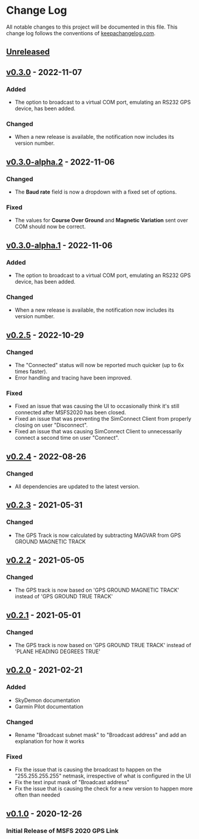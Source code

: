 # Change Log

All notable changes to this project will be documented in this
file. This change log follows the conventions of
[keepachangelog.com](http://keepachangelog.com/).

## [Unreleased]

## [v0.3.0] - 2022-11-07

### Added

- The option to broadcast to a virtual COM port, emulating an RS232 GPS device, has been added.

### Changed

- When a new release is available, the notification now includes its version number.

## [v0.3.0-alpha.2] - 2022-11-06

### Changed

- The **Baud rate** field is now a dropdown with a fixed set of options.

### Fixed

- The values for **Course Over Ground** and **Magnetic Variation** sent over COM should now be correct.

## [v0.3.0-alpha.1] - 2022-11-06

### Added

- The option to broadcast to a virtual COM port, emulating an RS232 GPS device, has been added.

### Changed

- When a new release is available, the notification now includes its version number.

## [v0.2.5] - 2022-10-29

### Changed

- The "Connected" status will now be reported much quicker (up to 6x times faster).
- Error handling and tracing have been improved.

### Fixed

- Fixed an issue that was causing the UI to occasionally think it's still connected after MSFS2020 has been closed.
- Fixed an issue that was preventing the SimConnect Client from properly closing on user "Disconnect".
- Fixed an issue that was causing SimConnect Client to unnecessarily connect a second time on user "Connect".

## [v0.2.4] - 2022-08-26

### Changed

- All dependencies are updated to the latest version.

## [v0.2.3] - 2021-05-31

### Changed

- The GPS Track is now calculated by subtracting MAGVAR from GPS GROUND MAGNETIC TRACK

## [v0.2.2] - 2021-05-05

### Changed

- The GPS track is now based on 'GPS GROUND MAGNETIC TRACK' instead of 'GPS GROUND TRUE TRACK'

## [v0.2.1] - 2021-05-01

### Changed

- The GPS track is now based on 'GPS GROUND TRUE TRACK' instead of 'PLANE HEADING DEGREES TRUE'

## [v0.2.0] - 2021-02-21

### Added

- SkyDemon documentation
- Garmin Pilot documentation

### Changed

- Rename "Broadcast subnet mask" to "Broadcast address" and add an explanation for how it works

### Fixed

- Fix the issue that is causing the broadcast to happen on the "255.255.255.255" netmask, irrespective of what is configured in the UI
- Fix the text input mask of "Broadcast address"
- Fix the issue that is causing the check for a new version to happen more often than needed

## [v0.1.0] - 2020-12-26

### Initial Release of MSFS 2020 GPS Link

[unreleased]: https://github.com/mihai-dinculescu/msfs-2020-gps-link
[v0.3.0]: https://github.com/mihai-dinculescu/msfs-2020-gps-link/tree/v0.3.0
[v0.3.0-alpha.2]: https://github.com/mihai-dinculescu/msfs-2020-gps-link/tree/v0.3.0-alpha.2
[v0.3.0-alpha.1]: https://github.com/mihai-dinculescu/msfs-2020-gps-link/tree/v0.3.0-alpha.1
[v0.2.5]: https://github.com/mihai-dinculescu/msfs-2020-gps-link/tree/v0.2.5
[v0.2.4]: https://github.com/mihai-dinculescu/msfs-2020-gps-link/tree/v0.2.4
[v0.2.3]: https://github.com/mihai-dinculescu/msfs-2020-gps-link/tree/v0.2.3
[v0.2.2]: https://github.com/mihai-dinculescu/msfs-2020-gps-link/tree/v0.2.2
[v0.2.1]: https://github.com/mihai-dinculescu/msfs-2020-gps-link/tree/v0.2.1
[v0.2.0]: https://github.com/mihai-dinculescu/msfs-2020-gps-link/tree/v0.2.0
[v0.1.0]: https://github.com/mihai-dinculescu/msfs-2020-gps-link/tree/v0.1.0
